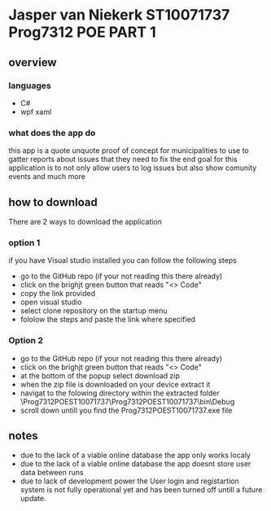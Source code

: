 # Jasper van Niekerk ST10071737 Prog7312 POE PART 1
## overview
### languages
- C#
- wpf xaml
### what does the app do
this app is a quote unquote proof of concept for municipalities to use to gatter reports about issues that they need to fix
the end goal for this application is to not only allow users to log issues but also show comunity events and much more
## how to download
There are 2 ways to download the application
### option 1
if you have Visual studio installed you can follow the following steps
- go to the GitHub repo (if your not reading this there already)
- click on the brighjt green button that reads "<> Code"
- copy the link provided
- open visual studio
- select clone repository on the startup menu
- fololow the steps and paste the link where specified
### Option 2
- go to the GitHub repo (if your not reading this there already)
- click on the brighjt green button that reads "<> Code"
- at the bottom of the popup select download zip
- when the zip file is downloaded on your device extract it
- navigat to the folowing directory within the extracted folder \Prog7312POEST10071737\Prog7312POEST10071737\bin\Debug
- scroll down untill you find the Prog7312POEST10071737.exe file
## notes
- due to the lack of a viable online database the app only works localy
- due to the lack of a viable online database the app doesnt store user data between runs
- due to lack of development power the User login and registartion system is not fully operational yet and has been turned off untill a future update.
